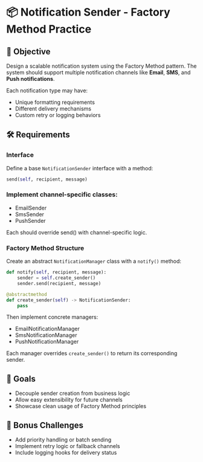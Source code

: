 # 📦 Notification Sender - Factory Method Practice

## 🧠 Objective
Design a scalable notification system using the Factory Method pattern. The system should support multiple notification channels like **Email**, **SMS**, and **Push notifications**.

Each notification type may have:
- Unique formatting requirements
- Different delivery mechanisms
- Custom retry or logging behaviors


## 🛠️ Requirements

### Interface
Define a base `NotificationSender` interface with a method:

```python
send(self, recipient, message)
```

### Implement channel-specific classes:

- EmailSender
- SmsSender
- PushSender

Each should override send() with channel-specific logic.

### Factory Method Structure
Create an abstract `NotificationManager` class with a `notify()` method:

```python
def notify(self, recipient, message):
    sender = self.create_sender()
    sender.send(recipient, message)

@abstractmethod
def create_sender(self) -> NotificationSender:
    pass
```

Then implement concrete managers:

- EmailNotificationManager
- SmsNotificationManager
- PushNotificationManager

Each manager overrides `create_sender()` to return its corresponding sender.

## 🚀 Goals
- Decouple sender creation from business logic
- Allow easy extensibility for future channels
- Showcase clean usage of Factory Method principles

## 🧩 Bonus Challenges
- Add priority handling or batch sending
- Implement retry logic or fallback channels
- Include logging hooks for delivery status